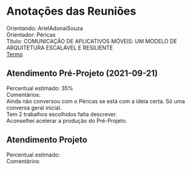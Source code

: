 # Anotações das Reuniões

Orientando: ArielAdonaiSouza  
Orientador: Péricas  
Título: COMUNICAÇÃO DE APLICATIVOS MÓVEIS: UM MODELO DE ARQUITETURA ESCALÁVEL E RESILIENTE  
[Termo](ArielAdonaiSouza_Termo.pdf "Termo")  

## Atendimento Pré-Projeto (2021-09-21)

Percentual estimado: 35%  
Comentários:  
Ainda não conversou com o Péricas se está com a ideia certa. Sö uma conversa geral inicial.  
Tem 2 trabalhos escolhidos falta descrever.  
Aconselhei acelerar a produção do Pré-Projeto.  

## Atendimento Projeto

Percentual estimado:  
Comentários:  
